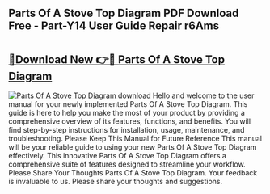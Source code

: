 ## Parts Of A Stove Top Diagram PDF Download Free - Part-Y14 User Guide Repair r6Ams

# <h2><a href="http://dfnspr.blite.top/?on=Parts+Of+A+Stove+Top+Diagram">🔗Download New 👉🔴 Parts Of A Stove Top Diagram</a></h2>

[![Parts Of A Stove Top Diagram download](https://i.imgur.com/lujVjoI.png)](http://dfnspr.blite.top/?on=Parts+Of+A+Stove+Top+Diagram)
Hello and welcome to the user manual for your newly implemented Parts Of A Stove Top Diagram. This guide is here to help you make the most of your product by providing a comprehensive overview of its features, functions, and benefits. You will find step-by-step instructions for installation, usage, maintenance, and troubleshooting. Please Keep This Manual for Future Reference This manual will be your reliable guide to using your new Parts Of A Stove Top Diagram effectively. This innovative Parts Of A Stove Top Diagram offers a comprehensive suite of features designed to streamline your workflow. Please Share Your Thoughts Parts Of A Stove Top Diagram. Your feedback is invaluable to us. Please share your thoughts and suggestions.
